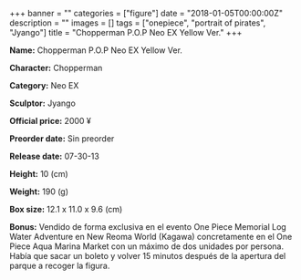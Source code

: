 +++
banner = ""
categories = ["figure"]
date = "2018-01-05T00:00:00Z"
description = ""
images = []
tags = ["onepiece", "portrait of pirates", "Jyango"]
title = "Chopperman P.O.P Neo EX Yellow Ver."
+++

**Name:** Chopperman P.O.P Neo EX Yellow Ver.

**Character:** Chopperman

**Category:** Neo EX 

**Sculptor:** Jyango

**Official price:** 2000 ¥

**Preorder date:** Sin preorder

**Release date:** 07-30-13

**Height:** 10 (cm)

**Weight:** 190 (g)

**Box size:** 12.1 x 11.0 x 9.6 (cm)

**Bonus:** Vendido de forma exclusiva en el evento One Piece Memorial Log Water Adventure en New Reoma World (Kagawa) concretamente en el One Piece Aqua Marina Market con un máximo de dos unidades por persona. 
Había que sacar un boleto y volver 15 minutos después de la apertura del parque a recoger la figura.
